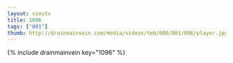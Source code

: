 ```yaml
--- 
layout: sieutv
title: 1096
tags: ["001"]
thumb: http://drainmainvein.com/media/videos/tmb/000/001/096/player.jpg
---
```

{% include drainmainvein key="1096" %} 
